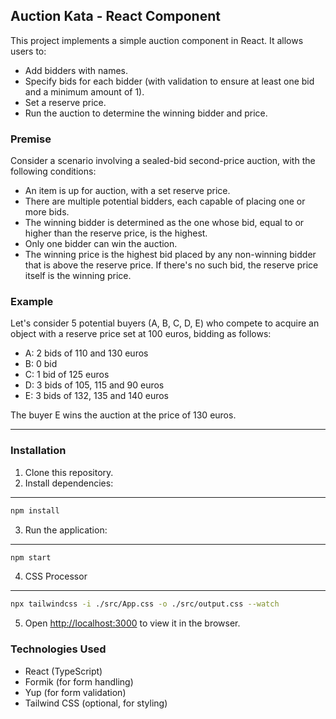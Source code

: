 ## Auction Kata - React Component

This project implements a simple auction component in React. It allows users to:

- Add bidders with names.
- Specify bids for each bidder (with validation to ensure at least one bid and a minimum amount of 1).
- Set a reserve price.
- Run the auction to determine the winning bidder and price.

### Premise

Consider a scenario involving a sealed-bid second-price auction, with the following conditions:

- An item is up for auction, with a set reserve price.
- There are multiple potential bidders, each capable of placing one or more bids.
- The winning bidder is determined as the one whose bid, equal to or higher than the reserve price, is the highest.
- Only one bidder can win the auction.
- The winning price is the highest bid placed by any non-winning bidder that is above the reserve price. If there's no such bid, the reserve price itself is the winning price.

### Example

Let's consider 5 potential buyers (A, B, C, D, E) who compete to acquire an object with a reserve price set at 100 euros, bidding as follows:

- A: 2 bids of 110 and 130 euros
- B: 0 bid
- C: 1 bid of 125 euros
- D: 3 bids of 105, 115 and 90 euros
- E: 3 bids of 132, 135 and 140 euros

The buyer E wins the auction at the price of 130 euros.

---

### Installation

1. Clone this repository.
2. Install dependencies:

---

```bash
npm install
```

3. Run the application:

---

```bash
npm start
```

4. CSS Processor

---

```bash
npx tailwindcss -i ./src/App.css -o ./src/output.css --watch
```

5. Open [http://localhost:3000](http://localhost:3000) to view it in the browser.

### Technologies Used

- React (TypeScript)
- Formik (for form handling)
- Yup (for form validation)
- Tailwind CSS (optional, for styling)
